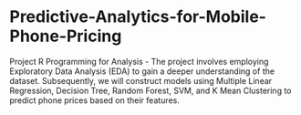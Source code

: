 # Predictive-Analytics-for-Mobile-Phone-Pricing 
Project R Programming for Analysis - 
The project involves employing Exploratory Data Analysis (EDA) to gain a deeper understanding of the dataset. Subsequently, we will construct models using Multiple Linear Regression, Decision Tree, Random Forest, SVM, and K Mean Clustering to predict phone prices based on their features.

